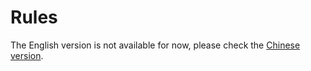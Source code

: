 # Rules

The English version is not available for now, please check the [Chinese version](../rules.html).
